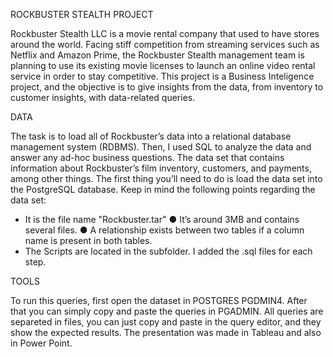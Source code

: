ROCKBUSTER STEALTH PROJECT


Rockbuster Stealth LLC is a movie rental company that used to have stores around the
world. Facing stiff competition from streaming services such as Netflix and Amazon Prime,
the Rockbuster Stealth management team is planning to use its existing movie licenses to
launch an online video rental service in order to stay competitive.
This project is a Business Inteligence project, and the objective is to give insights from the data, from inventory to customer insights, with data-related
queries. 


DATA

The task is to load all of Rockbuster’s data into a relational database
management system (RDBMS). Then, I used SQL to analyze the data and answer any
ad-hoc business questions.
The data set that contains information about Rockbuster’s
film inventory, customers, and payments, among other things. The first thing you’ll need to
do is load the data set into the PostgreSQL database. Keep in mind the following points
regarding the data set:
* It is the file name "Rockbuster.tar"
● It’s around 3MB and contains several files.
● A relationship exists between two tables if a column name is present in both tables.
* The Scripts are located in the subfolder. I added the .sql files for each step.  


TOOLS


To run this queries, first open the dataset in POSTGRES PGDMIN4. After that you can simply copy and paste the queries in PGADMIN.
All queries are separeted in files, you can just copy and paste in the query editor, and they show the expected results.
The presentation was made in Tableau and also in Power Point. 





